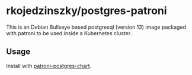 # rkojedzinszky/postgres-patroni

This is an Debian Bullseye based postgresql (version 13) image packaged with patroni to be used
inside a Kubernetes cluster.

## Usage

Install with [patroni-postgres-chart](https://github.com/rkojedzinszky/patroni-postgres-chart).

